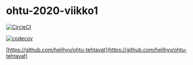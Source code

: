 # ohtu-2020-viikko1

[![CircleCI](https://circleci.com/gh/helihyv/ohtu-2020-viikko1.svg?style=svg)](https://circleci.com/gh/helihyv/ohtu-2020-viikko1)

[![codecov](https://codecov.io/gh/helihyv/ohtu-2020-viikko1/branch/master/graph/badge.svg)](https://codecov.io/gh/helihyv/ohtu-2020-viikko1)

[https://github.com/helihyv/ohtu-tehtavat](https://github.com/helihyv/ohtu-tehtavat)
